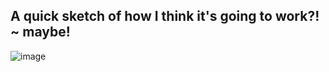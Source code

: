 ## A quick sketch of how I think it's going to work?! ~ maybe!


![image](https://dl.dropboxusercontent.com/u/4754223/setup-new-page.png)
